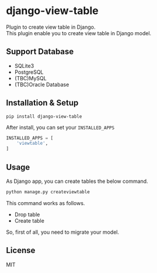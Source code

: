 # django-view-table

Plugin to create view table in Django.  
This plugin enable you to create view table in Django model.  

## Support Database

* SQLite3
* PostgreSQL
* (TBC)MySQL
* (TBC)Oracle Database

## Installation & Setup

```
pip install django-view-table
```

After install, you can set your `INSTALLED_APPS`

```python
INSTALLED_APPS = [
    'viewtable',
]
```

## Usage

As Django app, you can create tables the below command.  

```bash
python manage.py createviewtable
```

This command works as follows. 

* Drop table
* Create table

So, first of all, you need to migrate your model.  


## License

MIT
